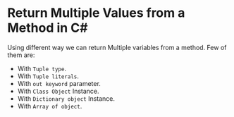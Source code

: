# Return Multiple Values from a Method in C#

Using different way we can return Multiple variables from a method. Few of them are:
- With `Tuple type`.
- With `Tuple literals`.
- With `out keyword` parameter.
- With `Class Object` Instance.
- With `Dictionary object` Instance.
- With `Array of object`.